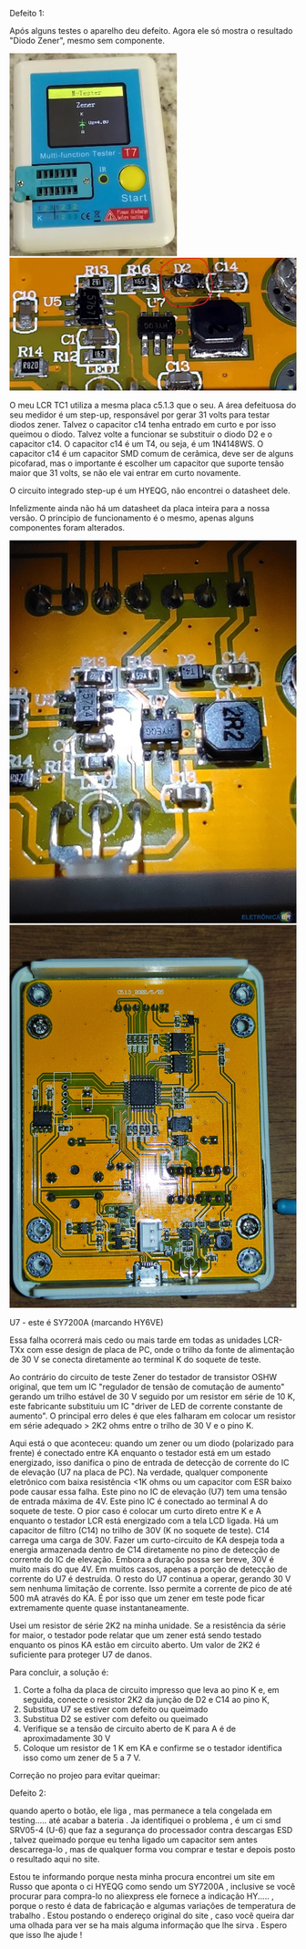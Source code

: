 Defeito 1:

Após alguns testes o aparelho deu defeito. Agora ele só mostra o resultado "Diodo Zener", mesmo sem componente.

<img src=".assets/d1.JPG"/>

<img src=".assets/d2.JPG"/>

O meu LCR TC1 utiliza a mesma placa c5.1.3 que o seu. A área defeituosa do seu medidor é um step-up, responsável por gerar 31 volts para testar diodos zener. Talvez o capacitor c14 tenha entrado em curto e por isso queimou o diodo. Talvez volte a funcionar se substituir o diodo D2 e o capacitor c14. O capacitor c14 é um T4, ou seja, é um 1N4148WS. O capacitor c14 é um capacitor SMD comum de cerâmica, deve ser de alguns picofarad, mas o importante é escolher um capacitor que suporte tensão maior que 31 volts, se não ele vai entrar em curto novamente.

O circuito integrado step-up é um HYEQG, não encontrei o datasheet dele.

Infelizmente ainda não há um datasheet da placa inteira para a nossa versão. O principio de funcionamento é o mesmo, apenas alguns componentes foram alterados.

<img src=".assets/d3.jpg"/>

<img src=".assets/d4.jpg"/>

U7 - este é SY7200A (marcando HY6VE)

Essa falha ocorrerá mais cedo ou mais tarde em todas as unidades LCR-TXx com esse design de placa de PC, onde o trilho da fonte de alimentação de 30 V se conecta diretamente ao terminal K do soquete de teste.

Ao contrário do circuito de teste Zener do testador de transistor OSHW original, que tem um IC "regulador de tensão de comutação de aumento" gerando um trilho estável de 30 V seguido por um resistor em série de 10 K, este fabricante substituiu um IC "driver de LED de corrente constante de aumento". O principal erro deles é que eles falharam em colocar um resistor em série adequado > 2K2 ohms entre o trilho de 30 V e o pino K.

Aqui está o que aconteceu: quando um zener ou um diodo (polarizado para frente) é conectado entre KA enquanto o testador está em um estado energizado, isso danifica o pino de entrada de detecção de corrente do IC de elevação (U7 na placa de PC). Na verdade, qualquer componente eletrônico com baixa resistência <1K ohms ou um capacitor com ESR baixo pode causar essa falha. Este pino no IC de elevação (U7) tem uma tensão de entrada máxima de 4V. Este pino IC é conectado ao terminal A do soquete de teste. O pior caso é colocar um curto direto entre K e A enquanto o testador LCR está energizado com a tela LCD ligada. Há um capacitor de filtro (C14) no trilho de 30V (K no soquete de teste). C14 carrega uma carga de 30V. Fazer um curto-circuito de KA despeja toda a energia armazenada dentro de C14 diretamente no pino de detecção de corrente do IC de elevação. Embora a duração possa ser breve, 30V é muito mais do que 4V. Em muitos casos, apenas a porção de detecção de corrente do U7 é destruída. O resto do U7 continua a operar, gerando 30 V sem nenhuma limitação de corrente. Isso permite a corrente de pico de até 500 mA através do KA. É por isso que um zener em teste pode ficar extremamente quente quase instantaneamente.

Usei um resistor de série 2K2 na minha unidade. Se a resistência da série for maior, o testador pode relatar que um zener está sendo testado enquanto os pinos KA estão em circuito aberto. Um valor de 2K2 é suficiente para proteger U7 de danos.

Para concluir, a solução é:
1) Corte a folha da placa de circuito impresso que leva ao pino K e, em seguida, conecte o resistor 2K2 da junção de D2 e ​​C14 ao pino K,
2) Substitua U7 se estiver com defeito ou queimado
3) Substitua D2 se estiver com defeito ou queimado
4) Verifique se a tensão de circuito aberto de K para A é de aproximadamente 30 V
5) Coloque um resistor de 1 K em KA e confirme se o testador identifica isso como um zener de 5 a 7 V.


Correção no projeo para evitar queimar:


Defeito 2:

quando aperto o botão, ele liga , mas permanece a tela congelada em testing.....  até acabar a bateria . Ja identifiquei o problema , é um ci smd SRV05-4  (U-6) que faz a segurança do processador contra descargas ESD , talvez queimado porque eu tenha ligado um capacitor sem antes descarrega-lo , mas de qualquer forma vou comprar e testar e depois posto o resultado aqui no site.

Estou te informando porque nesta minha procura encontrei um site em Russo que aponta o ci HYEQG como sendo um SY7200A , inclusive se você procurar para compra-lo no aliexpress ele fornece a indicação HY..... , porque o resto é data de fabricação e algumas variações de temperatura de trabalho . Estou postando o endereço original do site , caso você queira dar uma olhada para ver se ha mais alguma informação que lhe sirva . Espero que isso lhe ajude !
